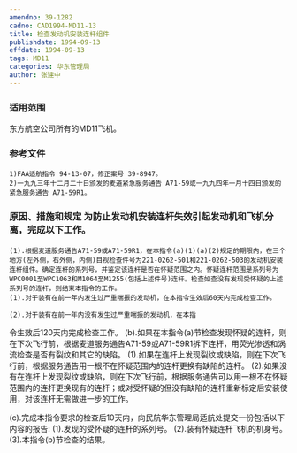 ```yaml
---
amendno: 39-1282
cadno: CAD1994-MD11-13
title: 检查发动机安装连杆组件
publishdate: 1994-09-13
effdate: 1994-09-13
tags: MD11
categories: 华东管理局
author: 张建中
---
```


### 适用范围 
东方航空公司所有的MD11飞机。

<!--more-->
### 参考文件
    1)FAA适航指令 94-13-07，修正案号 39-8947。
    2)一九九三年十二月二十日颁发的麦道紧急服务通告 A71-59或一九九四年一月十四日颁发的紧急服务通告 A71-59R1。

### 原因、措施和规定     为防止发动机安装连杆失效引起发动机和飞机分离，完成以下工作。 
    (1).根据麦道服务通告A71-59或A71-59R1，在本指令(a)(1)(a)(2)规定的期限内，在三个地方(左外侧，右外侧，内侧)目视检查件号为221-0262-501和221-0262-503的发动机安装连杆组件。确定连杆的系列号，并鉴定该连杆是否在怀疑范围之内。怀疑连杆范围是系列号为WPC0001至WPC1063和M1064至M1255(包括上述件号)连杆。检查如查没有发现受怀疑的上述系列号的连杆，则结束本指令的工作。 
    (1).对于装有在前一年内发生过严重喘振的发动机，在本指令生效后60天内完成检查工作。 

    (2).对于装有在前一年内没有发生过严重喘振的发动机，在本指
       
令生效后120天内完成检查工作。 
    (b).如果在本指令(a)节检查发现怀疑的连杆，则在下次飞行前，根据麦道服务通告A71-59或A71-59R1拆下连杆，用荧光渗透和涡流检查是否有裂纹和其它的缺陷。 
    (1).如果在连杆上发现裂纹或缺陷，则在下次飞行前，根据服务通告用一根不在怀疑范围内的连杆更换有缺陷的连杆。 
    (2).如果没有在连杆上发现裂纹或缺陷，则在下次飞行前，根据服务通告可以用一根不在怀疑范围内的连杆更换现有的连杆；或对受怀疑的但没有缺陷的连杆重新标定后安装使用，对该连杆无需做进一步的工作。 

(c).完成本指令要求的检查后10天内，向民航华东管理局适航处提交一份包括以下内容的报告: 
(1).发现的受怀疑的连杆的系列号。 
(2).装有怀疑连杆飞机的机身号。 
(3).本指令(b)节检查的结果。

